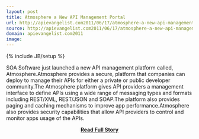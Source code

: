 ```yaml
---
layout: post
title: Atmosphere a New API Management Portal
url: http://apievangelist.com2011/06/17/atmosphere-a-new-api-management-portal/
source: http://apievangelist.com2011/06/17/atmosphere-a-new-api-management-portal/
domain: apievangelist.com2011
image: 
---
```

{% include JB/setup %}<p>SOA Software just launched a new API management platform called, Atmosphere.Atmosphere provides a secure, platform that companies can deploy to manage their APIs for either a private or public developer community.The Atmosphere platform gives API providers a management interface to define APIs using a wide range of messaging types and formats including REST/XML, REST/JSON and SOAP.The platform also provides paging and caching mechanisms to improve app performance.Atmosphere also provides security capabilities that allow API providers to control and monitor apps usage of the APIs.</p>
<center><p><a href="http://apievangelist.com2011/06/17/atmosphere-a-new-api-management-portal/" style='padding:25px; font-sze:18px; font-weight: bold;'>Read Full Story</a></p></center>
